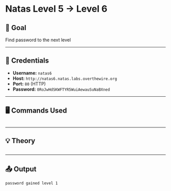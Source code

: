 # Natas Level 5 → Level 6 

## 🧠 Goal

Find password to the next level

---

## 🔐 Credentials

- **Username:** `natas6`  
- **Host:** `http://natas6.natas.labs.overthewire.org`   
- **Port:** `80` (HTTP)  
- **Password:** `0RoJwHdSKWFTYR5WuiAewauSuNaBXned` 

---

## 🖥️ Commands Used

```bash

```
___

## 💡 Theory
```bash

```
___

## 📤 Output
```bash
password gained level 1
```
